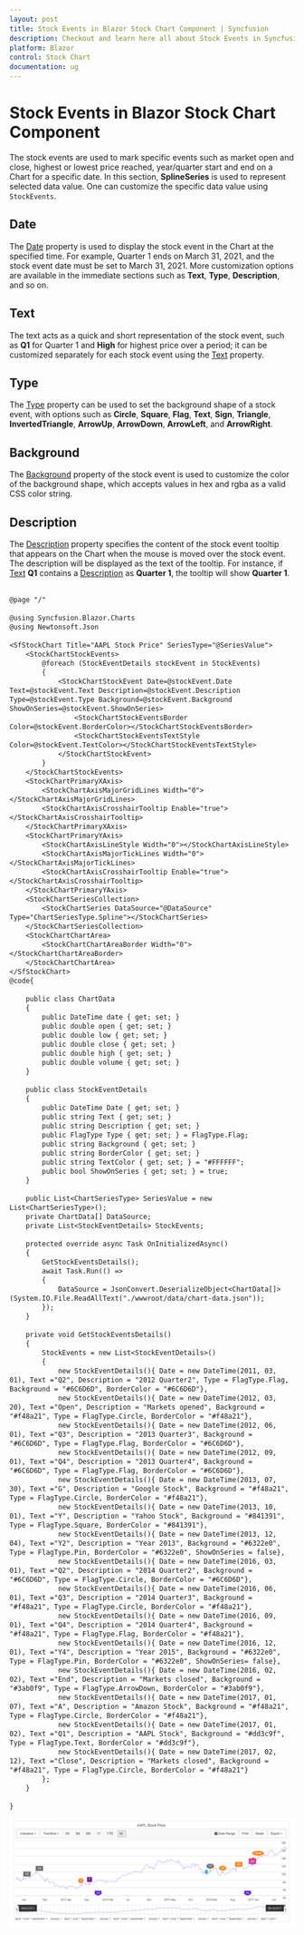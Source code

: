 ```yaml
---
layout: post
title: Stock Events in Blazor Stock Chart Component | Syncfusion
description: Checkout and learn here all about Stock Events in Syncfusion Blazor Stock Chart component and much more.
platform: Blazor
control: Stock Chart 
documentation: ug
---
```


# Stock Events in Blazor Stock Chart Component

The stock events are used to mark specific events such as market open and close, highest or lowest price reached, year/quarter start and end on a Chart for a specific date. In this section, **SplineSeries** is used to represent selected data value. One can customize the specific data value using `StockEvents`.

## Date

The [Date](https://help.syncfusion.com/cr/blazor/Syncfusion.Blazor.Charts.StockChartStockEvent.html#Syncfusion_Blazor_Charts_StockChartStockEvent_Date) property is used to display the stock event in the Chart at the specified time. For example, Quarter 1 ends on March 31, 2021, and the stock event date must be set to March 31, 2021. More customization options are available in the immediate sections such as **Text**, **Type**, **Description**, and so on.

## Text

The text acts as a quick and short representation of the stock event, such as **Q1** for Quarter 1 and **High** for highest price over a period; it can be customized separately for each stock event using the [Text](https://help.syncfusion.com/cr/blazor/Syncfusion.Blazor.Charts.StockChartStockEvent.html#Syncfusion_Blazor_Charts_StockChartStockEvent_Text) property.

## Type

The [Type](https://help.syncfusion.com/cr/blazor/Syncfusion.Blazor.Charts.FlagType.html) property can be used to set the background shape of a stock event, with options such as **Circle**, **Square**, **Flag**, **Text**, **Sign**, **Triangle**, **InvertedTriangle**, **ArrowUp**, **ArrowDown**, **ArrowLeft**, and **ArrowRight**.

## Background

The [Background](https://help.syncfusion.com/cr/blazor/Syncfusion.Blazor.Charts.StockChartStockEvent.html#Syncfusion_Blazor_Charts_StockChartStockEvent_Background) property of the stock event is used to customize the color of the background shape, which accepts values in hex and rgba as a valid CSS color string.

## Description

The [Description](https://help.syncfusion.com/cr/blazor/Syncfusion.Blazor.Charts.StockChartStockEvent.html#Syncfusion_Blazor_Charts_StockChartStockEvent_Description) property specifies the content of the stock event tooltip that appears on the Chart when the mouse is moved over the stock event. The description will be displayed as the text of the tooltip. For instance, if [Text](https://help.syncfusion.com/cr/blazor/Syncfusion.Blazor.Charts.StockChartStockEvent.html#Syncfusion_Blazor_Charts_StockChartStockEvent_Text) **Q1** contains a [Description](https://help.syncfusion.com/cr/blazor/Syncfusion.Blazor.Charts.StockChartStockEvent.html#Syncfusion_Blazor_Charts_StockChartStockEvent_Description) as **Quarter 1**, the tooltip will show **Quarter 1**.

```cshtml

@page "/"

@using Syncfusion.Blazor.Charts
@using Newtonsoft.Json

<SfStockChart Title="AAPL Stock Price" SeriesType="@SeriesValue">
    <StockChartStockEvents>
        @foreach (StockEventDetails stockEvent in StockEvents)
        {
            <StockChartStockEvent Date=@stockEvent.Date Text=@stockEvent.Text Description=@stockEvent.Description Type=@stockEvent.Type Background=@stockEvent.Background ShowOnSeries=@stockEvent.ShowOnSeries>
                <StockChartStockEventsBorder Color=@stockEvent.BorderColor></StockChartStockEventsBorder>
                <StockChartStockEventsTextStyle Color=@stockEvent.TextColor></StockChartStockEventsTextStyle>
            </StockChartStockEvent>
        }
    </StockChartStockEvents>
    <StockChartPrimaryXAxis>
        <StockChartAxisMajorGridLines Width="0"></StockChartAxisMajorGridLines>
        <StockChartAxisCrosshairTooltip Enable="true"></StockChartAxisCrosshairTooltip>
    </StockChartPrimaryXAxis>
    <StockChartPrimaryYAxis>
        <StockChartAxisLineStyle Width="0"></StockChartAxisLineStyle>
        <StockChartAxisMajorTickLines Width="0"></StockChartAxisMajorTickLines>
        <StockChartAxisCrosshairTooltip Enable="true"></StockChartAxisCrosshairTooltip>
    </StockChartPrimaryYAxis>
    <StockChartSeriesCollection>
        <StockChartSeries DataSource="@DataSource" Type="ChartSeriesType.Spline"></StockChartSeries>
    </StockChartSeriesCollection>
    <StockChartChartArea>
        <StockChartChartAreaBorder Width="0"></StockChartChartAreaBorder>
    </StockChartChartArea>
</SfStockChart>
@code{

    public class ChartData
    {
        public DateTime date { get; set; }
        public double open { get; set; }
        public double low { get; set; }
        public double close { get; set; }
        public double high { get; set; }
        public double volume { get; set; }
    }

    public class StockEventDetails
    {
        public DateTime Date { get; set; }
        public string Text { get; set; }
        public string Description { get; set; }
        public FlagType Type { get; set; } = FlagType.Flag;
        public string Background { get; set; }
        public string BorderColor { get; set; }
        public string TextColor { get; set; } = "#FFFFFF";
        public bool ShowOnSeries { get; set; } = true;
    }

    public List<ChartSeriesType> SeriesValue = new List<ChartSeriesType>();
    private ChartData[] DataSource;
    private List<StockEventDetails> StockEvents;
    
    protected override async Task OnInitializedAsync()
    {
        GetStockEventsDetails();
        await Task.Run(() =>
        {
            DataSource = JsonConvert.DeserializeObject<ChartData[]>(System.IO.File.ReadAllText("./wwwroot/data/chart-data.json"));
        });
    }

    private void GetStockEventsDetails()
    {
        StockEvents = new List<StockEventDetails>()
        {
            new StockEventDetails(){ Date = new DateTime(2011, 03, 01), Text ="Q2", Description = "2012 Quarter2", Type = FlagType.Flag, Background = "#6C6D6D", BorderColor = "#6C6D6D"},
            new StockEventDetails(){ Date = new DateTime(2012, 03, 20), Text ="Open", Description = "Markets opened", Background = "#f48a21", Type = FlagType.Circle, BorderColor = "#f48a21"},
            new StockEventDetails(){ Date = new DateTime(2012, 06, 01), Text ="Q3", Description = "2013 Quarter3", Background = "#6C6D6D", Type = FlagType.Flag, BorderColor = "#6C6D6D"},
            new StockEventDetails(){ Date = new DateTime(2012, 09, 01), Text ="Q4", Description = "2013 Quarter4", Background = "#6C6D6D", Type = FlagType.Flag, BorderColor = "#6C6D6D"},
            new StockEventDetails(){ Date = new DateTime(2013, 07, 30), Text ="G", Description = "Google Stock", Background = "#f48a21", Type = FlagType.Circle, BorderColor = "#f48a21"},
            new StockEventDetails(){ Date = new DateTime(2013, 10, 01), Text ="Y", Description = "Yahoo Stock", Background = "#841391", Type = FlagType.Square, BorderColor = "#841391"},
            new StockEventDetails(){ Date = new DateTime(2013, 12, 04), Text ="Y2", Description = "Year 2013", Background = "#6322e0", Type = FlagType.Pin, BorderColor = "#6322e0", ShowOnSeries = false},
            new StockEventDetails(){ Date = new DateTime(2016, 03, 01), Text ="Q2", Description = "2014 Quarter2", Background = "#6C6D6D", Type = FlagType.Circle, BorderColor = "#6C6D6D"},
            new StockEventDetails(){ Date = new DateTime(2016, 06, 01), Text ="Q3", Description = "2014 Quarter3", Background = "#f48a21", Type = FlagType.Circle, BorderColor = "#f48a21"},
            new StockEventDetails(){ Date = new DateTime(2016, 09, 01), Text ="Q4", Description = "2014 Quarter4", Background = "#f48a21", Type = FlagType.Flag, BorderColor = "#f48a21"},
            new StockEventDetails(){ Date = new DateTime(2016, 12, 01), Text ="Y4", Description = "Year 2015", Background = "#6322e0", Type = FlagType.Pin, BorderColor = "#6322e0", ShowOnSeries= false},
            new StockEventDetails(){ Date = new DateTime(2016, 02, 02), Text ="End", Description = "Markets closed", Background = "#3ab0f9", Type = FlagType.ArrowDown, BorderColor = "#3ab0f9"},
            new StockEventDetails(){ Date = new DateTime(2017, 01, 07), Text ="A", Description = "Amazon Stock", Background = "#f48a21", Type = FlagType.Circle, BorderColor = "#f48a21"},
            new StockEventDetails(){ Date = new DateTime(2017, 01, 02), Text ="Q1", Description = "AAPL Stock", Background = "#dd3c9f", Type = FlagType.Text, BorderColor = "#dd3c9f"},
            new StockEventDetails(){ Date = new DateTime(2017, 02, 12), Text ="Close", Description = "Markets closed", Background = "#f48a21", Type = FlagType.Circle, BorderColor = "#f48a21"}
        };
    }

}

```

![Stock Events in Stock Chart](images/stock-events.png)